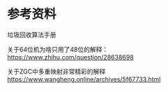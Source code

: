 # 参考资料

垃圾回收算法手册

关于64位机为啥只用了48位的解释： https://www.zhihu.com/question/28638698

关于ZGC中多重映射非常精彩的解释 https://www.wangheng.online/archives/5f67733.html